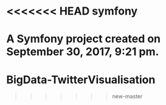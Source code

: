 <<<<<<< HEAD
symfony
=======

A Symfony project created on September 30, 2017, 9:21 pm.
=======
# BigData-TwitterVisualisation
>>>>>>> new-master
